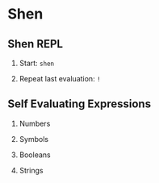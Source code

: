 # Shen

## Shen REPL

1. Start: `shen`

2. Repeat last evaluation: `!`


## Self Evaluating Expressions

1. Numbers

2. Symbols

3. Booleans

4. Strings
